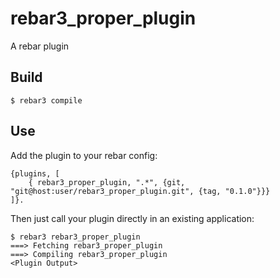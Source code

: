 rebar3_proper_plugin
=====

A rebar plugin

Build
-----

    $ rebar3 compile

Use
---

Add the plugin to your rebar config:

    {plugins, [
        { rebar3_proper_plugin, ".*", {git, "git@host:user/rebar3_proper_plugin.git", {tag, "0.1.0"}}}
    ]}.

Then just call your plugin directly in an existing application:


    $ rebar3 rebar3_proper_plugin
    ===> Fetching rebar3_proper_plugin
    ===> Compiling rebar3_proper_plugin
    <Plugin Output>
